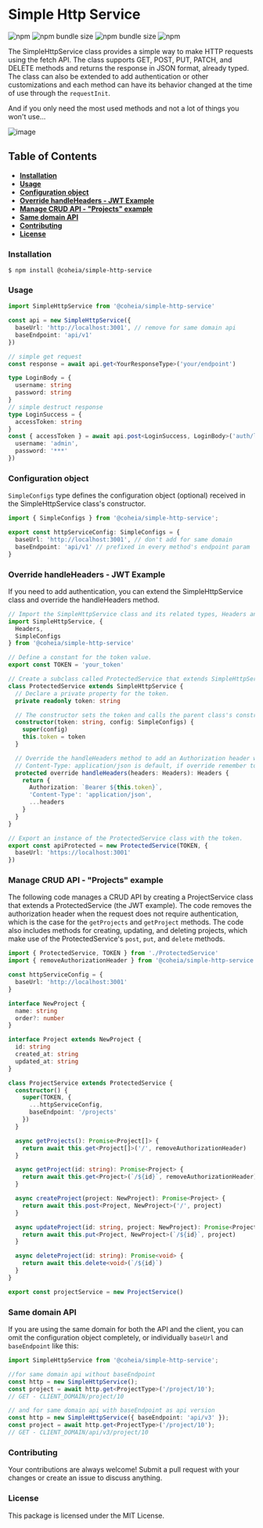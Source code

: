 # **Simple Http Service**

![npm](https://img.shields.io/npm/v/@coheia/simple-http-service)
![npm bundle size](https://img.shields.io/bundlephobia/min/@coheia/simple-http-service?color=1bbfc1)
![npm bundle size](https://img.shields.io/bundlephobia/minzip/@coheia/simple-http-service?color=1bbfc1)
![npm](https://img.shields.io/npm/dt/@coheia/simple-http-service?color=6d9c29)

The SimpleHttpService class provides a simple way to make HTTP requests using the fetch API. The class supports GET, POST, PUT, PATCH, and DELETE methods and returns the response in JSON format, already typed. The class can also be extended to add authentication or other customizations and each method can have its behavior changed at the time of use through the `requestInit`.

And if you only need the most used methods and not a lot of things you won't use...

![image](https://user-images.githubusercontent.com/81380764/218327047-e83b2aa1-9ff7-4a76-9661-95c52b425a2f.png)

## **Table of Contents**
  - [**Installation**](#installation)
  - [**Usage**](#usage)
  - [**Configuration object**](#configuration-object)
  - [**Override handleHeaders - JWT Example**](#override-handleheaders---jwt-example)
  - [**Manage CRUD API - "Projects" example**](#manage-crud-api---projects-example)
  - [**Same domain API**](#same-domain-api)
  - [**Contributing**](#contributing)
  - [**License**](#license)

### **Installation**

```console
$ npm install @coheia/simple-http-service
```

### **Usage**

```typescript
import SimpleHttpService from '@coheia/simple-http-service'

const api = new SimpleHttpService({
  baseUrl: 'http://localhost:3001', // remove for same domain api
  baseEndpoint: 'api/v1'
})

// simple get request
const response = await api.get<YourResponseType>('your/endpoint')

type LoginBody = {
  username: string
  password: string
}
// simple destruct response
type LoginSuccess = {
  accessToken: string
}
const { accessToken } = await api.post<LoginSuccess, LoginBody>('auth/login', {
  username: 'admin',
  password: '***'
})
```

### **Configuration object**

`SimpleConfigs` type defines the configuration object (optional) received in the SimpleHttpService class's constructor.

```typescript
import { SimpleConfigs } from '@coheia/simple-http-service';

export const httpServiceConfig: SimpleConfigs = {
  baseUrl: 'http://localhost:3001', // don't add for same domain
  baseEndpoint: 'api/v1' // prefixed in every method's endpoint param
}
```

### **Override handleHeaders - JWT Example**

If you need to add authentication, you can extend the SimpleHttpService class and override the handleHeaders method.

```typescript
// Import the SimpleHttpService class and its related types, Headers and Endpoint.
import SimpleHttpService, {
  Headers,
  SimpleConfigs
} from '@coheia/simple-http-service'

// Define a constant for the token value.
export const TOKEN = 'your_token'

// Create a subclass called ProtectedService that extends SimpleHttpService.
class ProtectedService extends SimpleHttpService {
  // Declare a private property for the token.
  private readonly token: string

  // The constructor sets the token and calls the parent class's constructor with the base URL.
  constructor(token: string, config: SimpleConfigs) {
    super(config)
    this.token = token
  }

  // Override the handleHeaders method to add an Authorization header with the token;
  // Content-Type: application/json is default, if override remember to reset it.
  protected override handleHeaders(headers: Headers): Headers {
    return {
      Authorization: `Bearer ${this.token}`,
      'Content-Type': 'application/json',
      ...headers
    }
  }
}

// Export an instance of the ProtectedService class with the token.
export const apiProtected = new ProtectedService(TOKEN, {
  baseUrl: 'https://localhost:3001'
})
```

### **Manage CRUD API - "Projects" example**

The following code manages a CRUD API by creating a ProjectService class that extends a ProtectedService (the JWT example). The code removes the authorization header when the request does not require authentication, which is the case for the `getProjects` and `getProject` methods. The code also includes methods for creating, updating, and deleting projects, which make use of the ProtectedService's `post`, `put`, and `delete` methods.

```typescript
import { ProtectedService, TOKEN } from './ProtectedService'
import { removeAuthorizationHeader } from '@coheia/simple-http-service'

const httpServiceConfig = {
  baseUrl: 'http://localhost:3001'
}

interface NewProject {
  name: string
  order?: number
}

interface Project extends NewProject {
  id: string
  created_at: string
  updated_at: string
}

class ProjectService extends ProtectedService {
  constructor() {
    super(TOKEN, {
      ...httpServiceConfig,
      baseEndpoint: '/projects'
    })
  }

  async getProjects(): Promise<Project[]> {
    return await this.get<Project[]>('/', removeAuthorizationHeader)
  }

  async getProject(id: string): Promise<Project> {
    return await this.get<Project>(`/${id}`, removeAuthorizationHeader)
  }

  async createProject(project: NewProject): Promise<Project> {
    return await this.post<Project, NewProject>('/', project)
  }

  async updateProject(id: string, project: NewProject): Promise<Project> {
    return await this.put<Project, NewProject>(`/${id}`, project)
  }

  async deleteProject(id: string): Promise<void> {
    return await this.delete<void>(`/${id}`)
  }
}

export const projectService = new ProjectService()
```

### **Same domain API**

If you are using the same domain for both the API and the client, you can omit the configuration object completely, or individually `baseUrl` and `baseEndpoint` like this:

```typescript
import SimpleHttpService from '@coheia/simple-http-service';

//for same domain api without baseEndpoint
const http = new SimpleHttpService();
const project = await http.get<ProjectType>('/project/10');
// GET - CLIENT_DOMAIN/project/10
```

```typescript
// and for same domain api with baseEndpoint as api version
const http = new SimpleHttpService({ baseEndpoint: 'api/v3' });
const project = await http.get<ProjectType>('/project/10');
// GET - CLIENT_DOMAIN/api/v3/project/10
```

### **Contributing**

Your contributions are always welcome! Submit a pull request with your changes or create an issue to discuss anything.

### **License**

This package is licensed under the MIT License.
